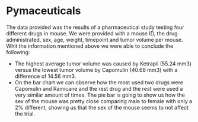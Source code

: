 # Pymaceuticals
The data provided was the results of a pharmaceutical study testing four different drugs in mouse. We were provided with a mouse ID, the drug administrated, sex, age, weight, timepoint and tumor volume per mouse. Whit the information mentioned above we were able to conclude the following:

- The highest average tumor volume was caused by Ketrapil (55.24 mm3) versus the lowest tumor volume by Capomulin (40.68 mm3) with a difference of 14.56 mm3.
- On the bar chart we can observe how the most used two drugs were Capomulin and Ramicane and the rest drug and the rest were used a very similar amount of times. The pie bar is going to show us how the sex of the mouse was pretty close comparing male to female with only a 2% different, showing us that the sex of the mouse seems to not affect the trial.
